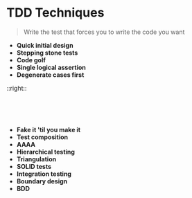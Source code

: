 # TDD Techniques

<v-clicks>

> Write the test that forces you to write the code you want

</v-clicks>

<v-clicks>

- **Quick initial design**
- **Stepping stone tests**
- **Code golf**
- **Single logical assertion**
- **Degenerate cases first**

</v-clicks>

::right::

<br />
<br />
<br />

<v-clicks>

- **Fake it 'til you make it**
- **Test composition**
- **AAAA**
- **Hierarchical testing**
- **Triangulation**
- **SOLID tests**
- **Integration testing**
- **Boundary design**
- **BDD**


</v-clicks>

<!--
- I'd like to talk about all of these techniques to help do TDD
- Might need more than one workshop though to demonstrate them
- Can start working with design patterns and functional coding to facilitate this
- This list isn't complete - there's loads of techniques for organising tests
-->
